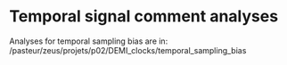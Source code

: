 # Temporal signal comment analyses

Analyses for temporal sampling bias are in: /pasteur/zeus/projets/p02/DEMI_clocks/temporal_sampling_bias
